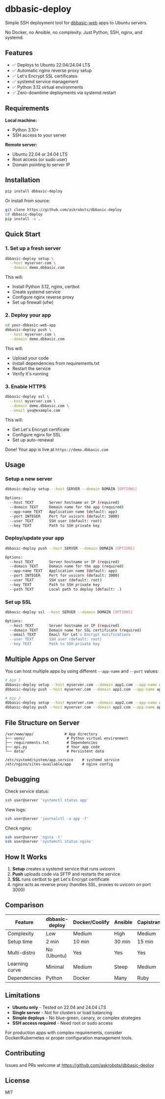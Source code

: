 # dbbasic-deploy

Simple SSH deployment tool for [dbbasic-web](https://github.com/askrobots/dbbasic-web) apps to Ubuntu servers.

No Docker, no Ansible, no complexity. Just Python, SSH, nginx, and systemd.

## Features

- ✅ Deploys to Ubuntu 22.04/24.04 LTS
- ✅ Automatic nginx reverse proxy setup
- ✅ Let's Encrypt SSL certificates
- ✅ systemd service management
- ✅ Python 3.12 virtual environments
- ✅ Zero-downtime deployments via systemd restart

## Requirements

**Local machine:**
- Python 3.10+
- SSH access to your server

**Remote server:**
- Ubuntu 22.04 or 24.04 LTS
- Root access (or sudo user)
- Domain pointing to server IP

## Installation

```bash
pip install dbbasic-deploy
```

Or install from source:

```bash
git clone https://github.com/askrobots/dbbasic-deploy
cd dbbasic-deploy
pip install -e .
```

## Quick Start

### 1. Set up a fresh server

```bash
dbbasic-deploy setup \
  --host myserver.com \
  --domain demo.dbbasic.com
```

This will:
- Install Python 3.12, nginx, certbot
- Create systemd service
- Configure nginx reverse proxy
- Set up firewall (ufw)

### 2. Deploy your app

```bash
cd your-dbbasic-web-app
dbbasic-deploy push \
  --host myserver.com \
  --domain demo.dbbasic.com
```

This will:
- Upload your code
- Install dependencies from requirements.txt
- Restart the service
- Verify it's running

### 3. Enable HTTPS

```bash
dbbasic-deploy ssl \
  --host myserver.com \
  --domain demo.dbbasic.com \
  --email you@example.com
```

This will:
- Get Let's Encrypt certificate
- Configure nginx for SSL
- Set up auto-renewal

Done! Your app is live at `https://demo.dbbasic.com`

## Usage

### Setup a new server

```bash
dbbasic-deploy setup --host SERVER --domain DOMAIN [OPTIONS]

Options:
  --host TEXT       Server hostname or IP (required)
  --domain TEXT     Domain name for the app (required)
  --app-name TEXT   Application name (default: app)
  --port INTEGER    Port for uvicorn (default: 3000)
  --user TEXT       SSH user (default: root)
  --key TEXT        Path to SSH private key
```

### Deploy/update your app

```bash
dbbasic-deploy push --host SERVER --domain DOMAIN [OPTIONS]

Options:
  --host TEXT       Server hostname or IP (required)
  --domain TEXT     Domain name for the app (required)
  --app-name TEXT   Application name (default: app)
  --port INTEGER    Port for uvicorn (default: 3000)
  --user TEXT       SSH user (default: root)
  --key TEXT        Path to SSH private key
  --path TEXT       Local path to deploy (default: .)
```

### Set up SSL

```bash
dbbasic-deploy ssl --host SERVER --domain DOMAIN [OPTIONS]

Options:
  --host TEXT       Server hostname or IP (required)
  --domain TEXT     Domain name for SSL certificate (required)
  --email TEXT      Email for Let's Encrypt notifications
  --user TEXT       SSH user (default: root)
  --key TEXT        Path to SSH private key
```

## Multiple Apps on One Server

You can host multiple apps by using different `--app-name` and `--port` values:

```bash
# App 1
dbbasic-deploy setup --host myserver.com --domain app1.com --app-name app1 --port 3001
dbbasic-deploy push --host myserver.com --domain app1.com --app-name app1 --port 3001

# App 2
dbbasic-deploy setup --host myserver.com --domain app2.com --app-name app2 --port 3002
dbbasic-deploy push --host myserver.com --domain app2.com --app-name app2 --port 3002
```

## File Structure on Server

```
/var/www/app/              # App directory
├── venv/                   # Python virtual environment
├── requirements.txt        # Dependencies
├── api.py                  # Your app code
└── data/                   # Persistent data

/etc/systemd/system/app.service    # systemd service
/etc/nginx/sites-available/app     # nginx config
```

## Debugging

Check service status:
```bash
ssh user@server 'systemctl status app'
```

View logs:
```bash
ssh user@server 'journalctl -u app -f'
```

Check nginx:
```bash
ssh user@server 'nginx -t'
ssh user@server 'systemctl status nginx'
```

## How It Works

1. **Setup** creates a systemd service that runs uvicorn
2. **Push** uploads code via SFTP and restarts the service
3. **SSL** runs certbot to get Let's Encrypt certificate
4. nginx acts as reverse proxy (handles SSL, proxies to uvicorn on port 3000)

## Comparison

| Feature | dbbasic-deploy | Docker/Coolify | Ansible | Capistrano |
|---------|----------------|----------------|---------|------------|
| Complexity | Low | Medium | High | Medium |
| Setup time | 2 min | 10 min | 30 min | 15 min |
| Multi-distro | No (Ubuntu) | Yes | Yes | Yes |
| Learning curve | Minimal | Medium | Steep | Medium |
| Dependencies | Python | Docker | Many | Ruby |

## Limitations

- **Ubuntu only** - Tested on 22.04 and 24.04 LTS
- **Single server** - Not for clusters or load balancing
- **Simple deploys** - No blue-green, canary, or complex strategies
- **SSH access required** - Need root or sudo access

For production apps with complex requirements, consider Docker/Kubernetes or proper configuration management tools.

## Contributing

Issues and PRs welcome at https://github.com/askrobots/dbbasic-deploy

## License

MIT
